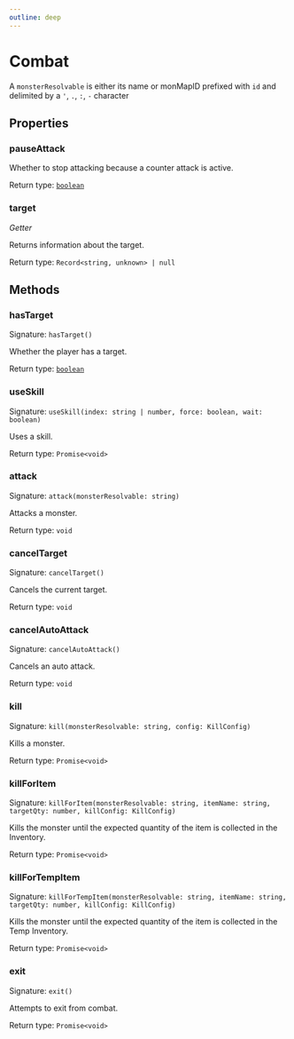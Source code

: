 ```yaml
---
outline: deep
---
```

# Combat

A `monsterResolvable` is either its name or monMapID prefixed with `id` and delimited by a `'`, `.`, `:`, `-` character

## Properties

### pauseAttack
Whether to stop attacking because a counter attack is active.


Return type: <code><a href="https://developer.mozilla.org/en-US/docs/Web/JavaScript/Reference/Global_Objects/Boolean">boolean</a></code>

### target
*Getter*

Returns information about the target.


Return type: `Record<string, unknown> | null`

## Methods

### hasTarget
Signature: `hasTarget()`

Whether the player has a target.


Return type: <code><a href="https://developer.mozilla.org/en-US/docs/Web/JavaScript/Reference/Global_Objects/Boolean">boolean</a></code>

### useSkill
Signature: `useSkill(index: string | number, force: boolean, wait: boolean)`

Uses a skill.


Return type: `Promise<void>`

### attack
Signature: `attack(monsterResolvable: string)`

Attacks a monster.


Return type: `void`

### cancelTarget
Signature: `cancelTarget()`

Cancels the current target.


Return type: `void`

### cancelAutoAttack
Signature: `cancelAutoAttack()`

Cancels an auto attack.


Return type: `void`

### kill
Signature: `kill(monsterResolvable: string, config: KillConfig)`

Kills a monster.


Return type: `Promise<void>`

### killForItem
Signature: `killForItem(monsterResolvable: string, itemName: string, targetQty: number, killConfig: KillConfig)`

Kills the monster until the expected quantity of the item is collected in the Inventory.


Return type: `Promise<void>`

### killForTempItem
Signature: `killForTempItem(monsterResolvable: string, itemName: string, targetQty: number, killConfig: KillConfig)`

Kills the monster until the expected quantity of the item is collected in the Temp Inventory.


Return type: `Promise<void>`

### exit
Signature: `exit()`

Attempts to exit from combat.


Return type: `Promise<void>`